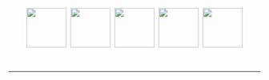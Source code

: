 

<p align="center"> 
  <a href="https://www.behance.net/daniellegomesz"><img height="80" src="https://user-images.githubusercontent.com/33988886/90333149-f38d1800-dfe0-11ea-8f19-88d769907017.png"></a>&nbsp;
  <a href="https://www.instagram.com/danny._.tee/"><img height="80" src="https://user-images.githubusercontent.com/33988886/90333004-90e74c80-dfdf-11ea-8ea1-a445dfa521d3.png"></a>&nbsp;
  <a href="https://dribbble.com/PixiiDust"><img height="80" src="https://user-images.githubusercontent.com/33988886/90333218-a9586680-dfe1-11ea-8768-af617f018993.png"></a>&nbsp;
  <a href="https://twitter.com/ilaucandy"><img height="80" src="https://user-images.githubusercontent.com/33988886/90333070-3dc1c980-dfe0-11ea-848e-6a5a0f78b14f.png"></a>&nbsp;
  <a href="https://www.linkedin.com/in/danielle-gomesz-b4a6b1153/"><img height="80" src="https://user-images.githubusercontent.com/33988886/90332970-2d5d1f00-dfdf-11ea-9a7c-bbd926906cc3.png"></a>
</p>
<br>

<hr>
